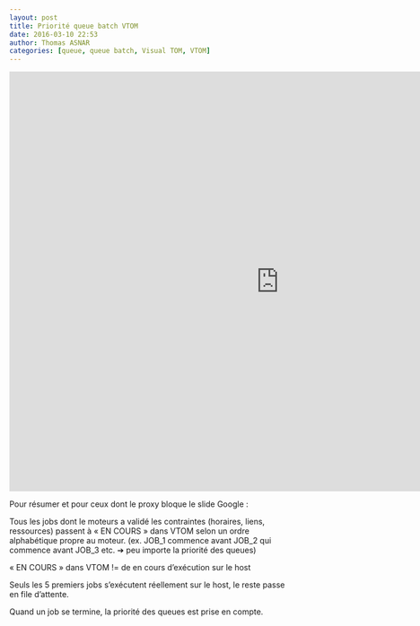 ```yaml
---
layout: post
title: Priorité queue batch VTOM
date: 2016-03-10 22:53
author: Thomas ASNAR
categories: [queue, queue batch, Visual TOM, VTOM]
---
```

<iframe src="https://docs.google.com/presentation/d/1wbHTmCNdbhet1G1rL0MnCOfB8OqO2mcYNJgdoTw5GyM/embed?start=true&loop=false&delayms=10000" frameborder="0" width="960" height="749" allowfullscreen="true" mozallowfullscreen="true" webkitallowfullscreen="true"></iframe>

Pour résumer et pour ceux dont le proxy bloque le slide Google :

Tous les jobs dont le moteurs a validé les contraintes (horaires, liens, ressources) passent à « EN COURS » dans VTOM selon un ordre alphabétique propre au moteur. (ex. JOB_1 commence avant JOB_2 qui commence avant JOB_3 etc. ➔ peu importe la priorité des queues)

« EN COURS » dans VTOM != de en cours d’exécution sur le host

Seuls les 5 premiers jobs s’exécutent réellement sur le host, le reste passe en file d’attente. 

Quand un job se termine, la priorité des queues est prise en compte.

